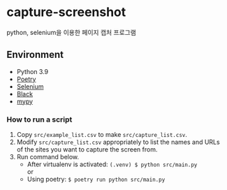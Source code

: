 # capture-screenshot
python, selenium을 이용한 페이지 캡처 프로그램

## Environment
- Python 3.9
- [Poetry](https://python-poetry.org/)
- [Selenium](https://www.selenium.dev/)
- [Black](https://black.readthedocs.io/en/stable/)
- [mypy](http://www.mypy-lang.org/)

### How to run a script
1. Copy `src/example_list.csv` to make `src/capture_list.csv`.
2. Modify `src/capture_list.csv` appropriately to list the names and URLs of the sites you want to capture the screen from.
3. Run command below.
   - After virtualenv is activated: `(.venv) $ python src/main.py`<br>
   or
   - Using poetry: `$ poetry run python src/main.py`
